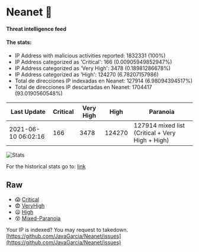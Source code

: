 # Neanet :hocho:
#### Threat intelligence feed
#### The stats:

- IP Address with malicious activities reported: 1832331 (100%)
- IP Address categorized as 'Critical':  166 (0.00905949852947%)
- IP Address categorized as 'Very High':  3478 (0.18981286678%)
- IP Address categorized as 'High':  124270 (6.78207157986)
- Total de direcciones IP indexadas en Neanet:  127914 (6.98094394517%)
- Total de direcciones IP descartadas en Neanet:  1704417 (93.0190560548%)

| Last Update | Critical | Very High | High | Paranoia |
| --- | --- | --- | --- | --- |
| 2021-06-10 06:02:16 | 166 | 3478 | 124270 | 127914 mixed list (Critical + Very High + High)|

![Stats](https://docs.google.com/spreadsheets/d/e/2PACX-1vSnaNMIXVabIpDJjufMlzH7poXnshF3mgd8Is1g9ytUEzVsP5my4Trn8f-xkoLLQ38xpL3HtmUexLo6/pubchart?oid=501124687&format=image)

For the historical stats go to: [link](/stats.csv)
## Raw
- :scream: [Critical](https://raw.githubusercontent.com/JavaGarcia/Neanet/master/blacklists/neanet_critical.txt)
- :fearful: [VeryHigh](https://raw.githubusercontent.com/JavaGarcia/Neanet/master/blacklists/neanet_veryHigh.txtt)
- :frowning: [High](https://raw.githubusercontent.com/JavaGarcia/Neanet/master/blacklists/neanet_high.txt)
- :dizzy_face: [Mixed-Paranoia](https://raw.githubusercontent.com/JavaGarcia/Neanet/master/blacklists/neanet_all.txt)


Your IP is indexed? You may request to takedown. [https://github.com/JavaGarcia/Neanet/issues](https://github.com/JavaGarcia/Neanet/issues)























































































































































































































































































































































































































































































































































































































































































































































































































































































































































































































































































































































































































































































































































































































































































































































































































































































































































































































































































































































































































































































































































































































































































































































































































































































































































































































































































































































































































































































































































































































































































































































































































































































































































































































































































































































































































































































































































































































































































































































































































































































































































































































































































































































































































































































































































































































































































































































































































































































































































































































































































































































































































































































































































































































































































































































































































































































































































































































































































































































































































































































































































































































































































































































































































































































































































































































































































































































































































































































































































































































































































































